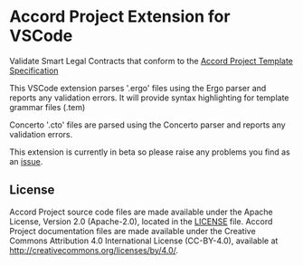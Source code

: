 # Accord Project Extension for VSCode 

Validate Smart Legal Contracts that conform to the [Accord Project Template Specification](https://docs.google.com/document/d/1UacA_r2KGcBA2D4voDgGE8jqid-Uh4Dt09AE-shBKR0/edit)

This VSCode extension parses '.ergo' files using the Ergo parser
and reports any validation errors. It will provide syntax highlighting for template grammar files (.tem) 

Concerto '.cto' files are parsed using the Concerto parser
and reports any validation errors.

This extension is currently in beta so please raise any problems you find as an 
[issue](https://github.com/accordproject/cicero-vscode-extension/issues).

## License <a name="license"></a>
Accord Project source code files are made available under the Apache License, Version 2.0 (Apache-2.0), located in the [LICENSE](LICENSE.txt) file. Accord Project documentation files are made available under the Creative Commons Attribution 4.0 International License (CC-BY-4.0), available at http://creativecommons.org/licenses/by/4.0/.